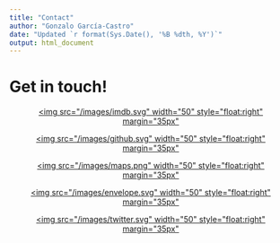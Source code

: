 ```yaml
---
title: "Contact"
author: "Gonzalo García-Castro"
date: "Updated `r format(Sys.Date(), '%B %dth, %Y')`"
output: html_document
---
```


# Get in touch!

<center>

<a href="https://www.imdb.com/user/ur114211961/?ref_=login"><img src="/images/imdb.svg" width="50" style="float:right" margin="35px"</a>

<a href="https://github.com/gongcastro/Zombase"><img src="/images/github.svg" width="50" style="float:right" margin="35px"</a>

<a href="https://www.google.es/maps/place/UPF/@41.3896612,2.1893233,18z/data=!4m12!1m6!3m5!1s0x12a4a33ccd94d689:0xd685c271005de93c!2sCenter+for+Brain+%26+Cognition,+UPF!8m2!3d41.4035622!4d2.1944031!3m4!1s0x12a4a304cf89c015:0xfc36a1aa65cd41ee!8m2!3d41.3898056!4d2.1909859"><img src="/images/maps.png" width="50" style="float:right" margin="35px"</a>

<a href="zombase.database@upf.edu"><img src="/images/envelope.svg" width="50" style="float:right" margin="35px"</a>

<a href="https://twitter.com/gongcastro"><img src="/images/twitter.svg" width="50" style="float:right" margin="35px"</a>

</center>
